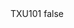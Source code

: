 <?xml version="1.0" encoding="UTF-8"?>
<CustomMetadata xmlns="http://soap.sforce.com/2006/04/metadata">
    <label>TXU101</label>
    <protected>false</protected>
</CustomMetadata>
